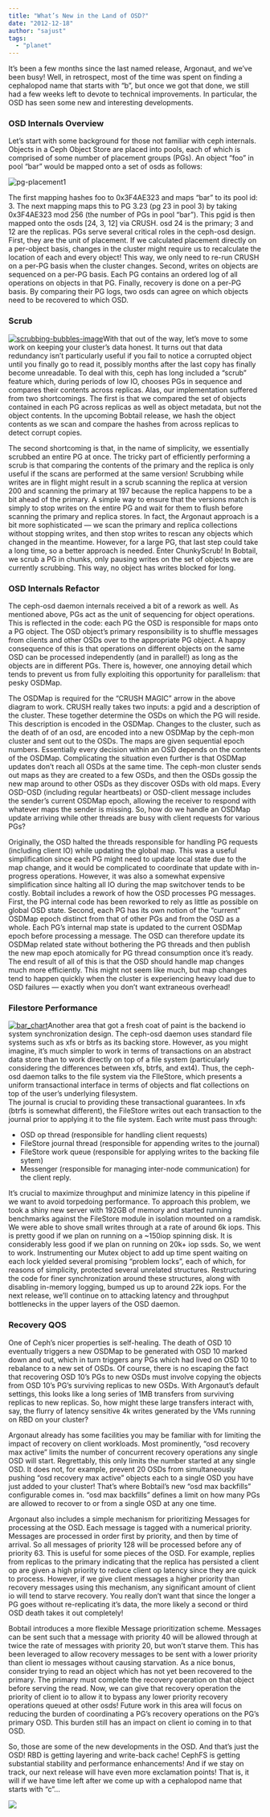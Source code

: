 ```yaml
---
title: "What’s New in the Land of OSD?"
date: "2012-12-18"
author: "sajust"
tags: 
  - "planet"
---
```


It’s been a few months since the last named release, Argonaut, and we’ve been busy! Well, in retrospect, most of the time was spent on finding a cephalopod name that starts with “b”, but once we got that done, we still had a few weeks left to devote to technical improvements. In particular, the OSD has seen some new and interesting developments.

### OSD Internals Overview

Let’s start with some background for those not familiar with ceph internals. Objects in a Ceph Object Store are placed into pools, each of which is comprised of some number of placement groups (PGs). An object “foo” in pool “bar” would be mapped onto a set of osds as follows:

![](images/pg-placement1.png "pg-placement1")

The first mapping hashes foo to 0x3F4AE323 and maps “bar” to its pool id: 3. The next mapping maps this to PG 3.23 (pg 23 in pool 3) by taking 0x3F4AE323 mod 256 (the number of PGs in pool “bar”). This pgid is then mapped onto the osds \[24, 3, 12\] via CRUSH. osd 24 is the primary; 3 and 12 are the replicas. PGs serve several critical roles in the ceph-osd design. First, they are the unit of placement. If we calculated placement directly on a per-object basis, changes in the cluster might require us to recalculate the location of each and every object! This way, we only need to re-run CRUSH on a per-PG basis when the cluster changes. Second, writes on objects are sequenced on a per-PG basis. Each PG contains an ordered log of all operations on objects in that PG. Finally, recovery is done on a per-PG basis. By comparing their PG logs, two osds can agree on which objects need to be recovered to which OSD.

### Scrub

[![](images/scrubbing-bubbles-image.jpg "scrubbing-bubbles-image")](http://ceph.com/wp-content/uploads/2013/12/scrubbing-bubbles-image.jpg)With that out of the way, let’s move to some work on keeping your cluster’s data honest. It turns out that data redundancy isn’t particularly useful if you fail to notice a corrupted object until you finally go to read it, possibly months after the last copy has finally become unreadable. To deal with this, ceph has long included a “scrub” feature which, during periods of low IO, chooses PGs in sequence and compares their contents across replicas. Alas, our implementation suffered from two shortcomings. The first is that we compared the set of objects contained in each PG across replicas as well as object metadata, but not the object contents. In the upcoming Bobtail release, we hash the object contents as we scan and compare the hashes from across replicas to detect corrupt copies.

The second shortcoming is that, in the name of simplicity, we essentially scrubbed an entire PG at once. The tricky part of efficiently performing a scrub is that comparing the contents of the primary and the replica is only useful if the scans are performed at the same version! Scrubbing while writes are in flight might result in a scrub scanning the replica at version 200 and scanning the primary at 197 because the replica happens to be a bit ahead of the primary. A simple way to ensure that the versions match is simply to stop writes on the entire PG and wait for them to flush before scanning the primary and replica stores. In fact, the Argonaut approach is a bit more sophisticated — we scan the primary and replica collections without stopping writes, and then stop writes to rescan any objects which changed in the meantime. However, for a large PG, that last step could take a long time, so a better approach is needed. Enter ChunkyScrub! In Bobtail, we scrub a PG in chunks, only pausing writes on the set of objects we are currently scrubbing. This way, no object has writes blocked for long.

### OSD Internals Refactor

The ceph-osd daemon internals received a bit of a rework as well. As mentioned above, PGs act as the unit of sequencing for object operations. This is reflected in the code: each PG the OSD is responsible for maps onto a PG object. The OSD object’s primary responsibility is to shuffle messages from clients and other OSDs over to the appropriate PG object. A happy consequence of this is that operations on different objects on the same OSD can be processed independently (and in parallel!) as long as the objects are in different PGs. There is, however, one annoying detail which tends to prevent us from fully exploiting this opportunity for parallelism: that pesky OSDMap.

The OSDMap is required for the “CRUSH MAGIC” arrow in the above diagram to work. CRUSH really takes two inputs: a pgid and a description of the cluster. These together determine the OSDs on which the PG will reside. This description is encoded in the OSDMap. Changes to the cluster, such as the death of of an osd, are encoded into a new OSDMap by the ceph-mon cluster and sent out to the OSDs. The maps are given sequential epoch numbers. Essentially every decision within an OSD depends on the contents of the OSDMap. Complicating the situation even further is that OSDMap updates don’t reach all OSDs at the same time. The ceph-mon cluster sends out maps as they are created to a few OSDs, and then the OSDs gossip the new map around to other OSDs as they discover OSDs with old maps. Every OSD-OSD (including regular heartbeats) or OSD-client message includes the sender’s current OSDMap epoch, allowing the receiver to respond with whatever maps the sender is missing. So, how do we handle an OSDMap update arriving while other threads are busy with client requests for various PGs?

Originally, the OSD halted the threads responsible for handling PG requests (including client IO) while updating the global map. This was a useful simplification since each PG might need to update local state due to the map change, and it would be complicated to coordinate that update with in-progress operations. However, it was also a somewhat expensive simplification since halting all IO during the map switchover tends to be costly. Bobtail includes a rework of how the OSD processes PG messages. First, the PG internal code has been reworked to rely as little as possible on global OSD state. Second, each PG has its own notion of the “current” OSDMap epoch distinct from that of other PGs and from the OSD as a whole. Each PG’s internal map state is updated to the current OSDMap epoch before processing a message. The OSD can therefore update its OSDMap related state without bothering the PG threads and then publish the new map epoch atomically for PG thread consumption once it’s ready. The end result of all of this is that the OSD should handle map changes much more efficiently. This might not seem like much, but map changes tend to happen quickly when the cluster is experiencing heavy load due to OSD failures — exactly when you don’t want extraneous overhead!

### Filestore Performance

[![](images/bar_chart-220x140.jpg "bar_chart")](http://ceph.com/wp-content/uploads/2013/12/bar_chart.jpg)Another area that got a fresh coat of paint is the backend io system synchronization design. The ceph-osd daemon uses standard file systems such as xfs or btrfs as its backing store. However, as you might imagine, it’s much simpler to work in terms of transactions on an abstract data store than to work directly on top of a file system (particularly considering the differences between xfs, btrfs, and ext4). Thus, the ceph-osd daemon talks to the file system via the FIleStore, which presents a uniform transactional interface in terms of objects and flat collections on top of the user’s underlying filesystem.  
The journal is crucial to providing these transactional guarantees. In xfs (btrfs is somewhat different), the FileStore writes out each transaction to the journal prior to applying it to the file system. Each write must pass through:

- OSD op thread (responsible for handling client requests)
- FileStore journal thread (responsible for appending writes to the journal)
- FileStore work queue (responsible for applying writes to the backing file sytem)
- Messenger (responsible for managing inter-node communication) for the client reply.

It’s crucial to maximize throughput and minimize latency in this pipeline if we want to avoid torpedoing performance. To approach this problem, we took a shiny new server with 192GB of memory and started running benchmarks against the FileStore module in isolation mounted on a ramdisk. We were able to shove small writes through at a rate of around 6k iops. This is pretty good if we plan on running on a ~150iop spinning disk. It is considerably less good if we plan on running on 20k+ iop ssds. So, we went to work. Instrumenting our Mutex object to add up time spent waiting on each lock yielded several promising “problem locks”, each of which, for reasons of simplicity, protected several unrelated structures. Restructuring the code for finer synchronization around these structures, along with disabling in-memory logging, bumped us up to around 22k iops. For the next release, we’ll continue on to attacking latency and throughput bottlenecks in the upper layers of the OSD daemon.

### Recovery QOS

One of Ceph’s nicer properties is self-healing. The death of OSD 10 eventually triggers a new OSDMap to be generated with OSD 10 marked down and out, which in turn triggers any PGs which had lived on OSD 10 to rebalance to a new set of OSDs. Of course, there is no escaping the fact that recovering OSD 10’s PGs to new OSDs must involve copying the objects from OSD 10’s PG’s surviving replicas to new OSDs. With Argonaut’s default settings, this looks like a long series of 1MB transfers from surviving replicas to new replicas. So, how might these large transfers interact with, say, the flurry of latency sensitive 4k writes generated by the VMs running on RBD on your cluster?

Argonaut already has some facilities you may be familiar with for limiting the impact of recovery on client workloads. Most prominently, “osd recovery max active” limits the number of concurrent recovery operations any single OSD will start. Regrettably, this only limits the number started at any single OSD. It does not, for example, prevent 20 OSDs from simultaneously pushing “osd recovery max active” objects each to a single OSD you have just added to your cluster! That’s where Bobtail’s new “osd max backfills” configurable comes in. “osd max backfills” defines a limit on how many PGs are allowed to recover to or from a single OSD at any one time.

Argonaut also includes a simple mechanism for prioritizing Messages for processing at the OSD. Each message is tagged with a numerical priority. Messages are processed in order first by priority, and then by time of arrival. So all messages of priority 128 will be processed before any of priority 63. This is useful for some pieces of the OSD. For example, replies from replicas to the primary indicating that the replica has persisted a client op are given a high priority to reduce client op latency since they are quick to process. However, if we give client messages a higher priority than recovery messages using this mechanism, any significant amount of client io will tend to starve recovery. You really don’t want that since the longer a PG goes without re-replicating it’s data, the more likely a second or third OSD death takes it out completely!

Bobtail introduces a more flexible Message prioritization scheme. Messages can be sent such that a message with priority 40 will be allowed through at twice the rate of messages with priority 20, but won’t starve them. This has been leveraged to allow recovery messages to be sent with a lower priority than client io messages without causing starvation. As a nice bonus, consider trying to read an object which has not yet been recovered to the primary. The primary must complete the recovery operation on that object before serving the read. Now, we can give that recovery operation the priority of client io to allow it to bypass any lower priority recovery operations queued at other osds! Future work in this area will focus on reducing the burden of coordinating a PG’s recovery operations on the PG’s primary OSD. This burden still has an impact on client io coming in to that OSD.

So, those are some of the new developments in the OSD. And that’s just the OSD! RBD is getting layering and write-back cache! CephFS is getting substantial stability and performance enhancements! And if we stay on track, our next release will have even more exclamation points! That is, it will if we have time left after we come up with a cephalopod name that starts with “c”…

![](http://track.hubspot.com/__ptq.gif?a=268973&k=14&bu=http://ceph.com&r=http://ceph.com/dev-notes/whats-new-in-the-land-of-osd/&bvt=rss&p=wordpress)
